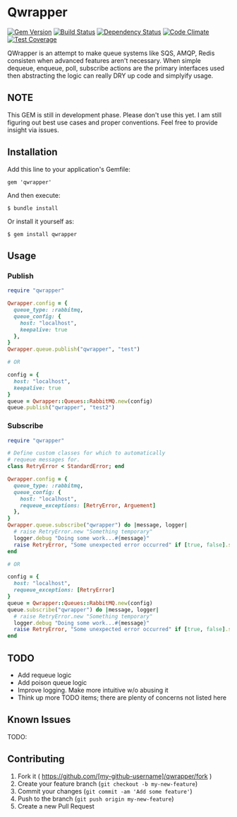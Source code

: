 Qwrapper
========

[![Gem Version](https://badge.fury.io/rb/qwrapper.svg)](http://badge.fury.io/rb/qwrapper) [![Build Status](https://travis-ci.org/NeMO84/qwrapper.svg?branch=master)](https://travis-ci.org/NeMO84/qwrapper) [![Dependency Status](https://gemnasium.com/NeMO84/qwrapper.svg)](https://gemnasium.com/NeMO84/qwrapper) [![Code Climate](https://codeclimate.com/github/NeMO84/qwrapper/badges/gpa.svg)](https://codeclimate.com/github/NeMO84/qwrapper) [![Test Coverage](https://codeclimate.com/github/NeMO84/qwrapper/badges/coverage.svg)](https://codeclimate.com/github/NeMO84/qwrapper)

QWrapper is an attempt to make queue systems like SQS, AMQP, Redis consisten when advanced features aren't necessary. When simple dequeue, enqueue, poll, subscribe actions are the primary interfaces used then abstracting the logic can really DRY up code and simplyify usage.

## NOTE

This GEM is still in development phase. Please don't use this yet. I am still figuring out best use cases and proper conventions. Feel free to provide insight via issues.

## Installation

Add this line to your application's Gemfile:

    gem 'qwrapper'

And then execute:

    $ bundle install

Or install it yourself as:

    $ gem install qwrapper

## Usage

### Publish

```ruby
require "qwrapper"

Qwrapper.config = {
  queue_type: :rabbitmq,
  queue_config: {
    host: "localhost",
    keepalive: true
  },
}
Qwrapper.queue.publish("qwrapper", "test")

# OR

config = {
  host: "localhost",
  keepalive: true
}
queue = Qwrapper::Queues::RabbitMQ.new(config)
queue.publish("qwrapper", "test2")
```


### Subscribe

```ruby
require "qwrapper"

# Define custom classes for which to automatically
# requeue messages for.
class RetryError < StandardError; end

Qwrapper.config = {
  queue_type: :rabbitmq,
  queue_config: {
    host: "localhost",
    requeue_exceptions: [RetryError, Arguement]
  },
}
Qwrapper.queue.subscribe("qwrapper") do |message, logger|
  # raise RetryError.new "Something temporary"
  logger.debug "Doing some work...#{message}"
  raise RetryError, "Some unexpected error occurred" if [true, false].sample
end

# OR

config = {
  host: "localhost",
  requeue_exceptions: [RetryError]
}
queue = Qwrapper::Queues::RabbitMQ.new(config)
queue.subscribe("qwrapper") do |message, logger|
  # raise RetryError.new "Something temporary"
  logger.debug "Doing some work...#{message}"
  raise RetryError, "Some unexpected error occurred" if [true, false].sample
end
```

## TODO

  - Add requeue logic
  - Add poison queue logic
  - Improve logging. Make more intuitive w/o abusing it
  - Think up more TODO items; there are plenty of concerns not listed here


## Known Issues

TODO:


## Contributing

1. Fork it ( https://github.com/[my-github-username]/qwrapper/fork )
2. Create your feature branch (`git checkout -b my-new-feature`)
3. Commit your changes (`git commit -am 'Add some feature'`)
4. Push to the branch (`git push origin my-new-feature`)
5. Create a new Pull Request


